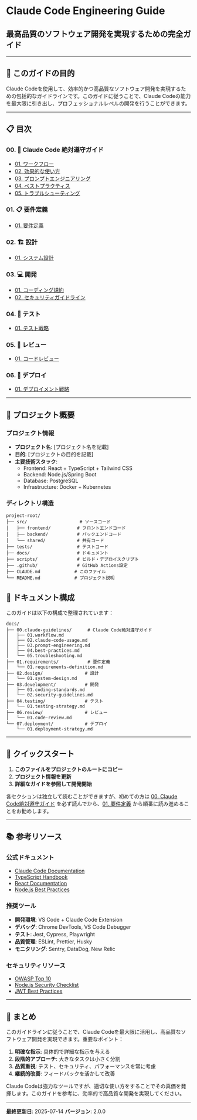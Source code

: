 # Claude Code Engineering Guide
## 最高品質のソフトウェア開発を実現するための完全ガイド

---

## 🎯 このガイドの目的

Claude Codeを使用して、効率的かつ高品質なソフトウェア開発を実現するための包括的なガイドラインです。このガイドに従うことで、Claude Codeの能力を最大限に引き出し、プロフェッショナルレベルの開発を行うことができます。

---

## 📋 目次

### 00. 🤖 Claude Code 絶対遵守ガイド
- [01. ワークフロー](docs/00.claude-guidelines/01.workflow.md)
- [02. 効果的な使い方](docs/00.claude-guidelines/02.claude-code-usage.md)
- [03. プロンプトエンジニアリング](docs/00.claude-guidelines/03.prompt-engineering.md)
- [04. ベストプラクティス](docs/00.claude-guidelines/04.best-practices.md)
- [05. トラブルシューティング](docs/00.claude-guidelines/05.troubleshooting.md)

### 01. 📋 要件定義
- [01. 要件定義](docs/01.requirements/01.requirements-definition.md)

### 02. 🏗️ 設計
- [01. システム設計](docs/02.design/01.system-design.md)

### 03. 💻 開発
- [01. コーディング規約](docs/03.development/01.coding-standards.md)
- [02. セキュリティガイドライン](docs/03.development/02.security-guidelines.md)

### 04. 🧪 テスト
- [01. テスト戦略](docs/04.testing/01.testing-strategy.md)

### 05. 📝 レビュー
- [01. コードレビュー](docs/06.review/01.code-review.md)

### 06. 🚀 デプロイ
- [01. デプロイメント戦略](docs/07.deployment/01.deployment-strategy.md)

---

## 🚀 プロジェクト概要

### プロジェクト情報
- **プロジェクト名**: [プロジェクト名を記載]
- **目的**: [プロジェクトの目的を記載]
- **主要技術スタック**: 
  - Frontend: React + TypeScript + Tailwind CSS
  - Backend: Node.js/Spring Boot
  - Database: PostgreSQL
  - Infrastructure: Docker + Kubernetes

### ディレクトリ構造
```
project-root/
├── src/                    # ソースコード
│   ├── frontend/          # フロントエンドコード
│   ├── backend/           # バックエンドコード
│   └── shared/            # 共有コード
├── tests/                 # テストコード
├── docs/                  # ドキュメント
├── scripts/               # ビルド・デプロイスクリプト
├── .github/               # GitHub Actions設定
├── CLAUDE.md             # このファイル
└── README.md             # プロジェクト説明
```

## 📖 ドキュメント構成

このガイドは以下の構成で整理されています：

```
docs/
├── 00.claude-guidelines/      # Claude Code絶対遵守ガイド
│   ├── 01.workflow.md
│   ├── 02.claude-code-usage.md
│   ├── 03.prompt-engineering.md
│   ├── 04.best-practices.md
│   └── 05.troubleshooting.md
├── 01.requirements/           # 要件定義
│   └── 01.requirements-definition.md
├── 02.design/                # 設計
│   └── 01.system-design.md
├── 03.development/           # 開発
│   ├── 01.coding-standards.md
│   └── 02.security-guidelines.md
├── 04.testing/               # テスト
│   └── 01.testing-strategy.md
├── 06.review/                # レビュー
│   └── 01.code-review.md
└── 07.deployment/            # デプロイ
    └── 01.deployment-strategy.md
```

---

## 🎯 クイックスタート

1. **このファイルをプロジェクトのルートにコピー**
2. **プロジェクト情報を更新**
3. **詳細なガイドを参照して開発開始**

各セクションは独立して読むことができますが、初めての方は [00. Claude Code絶対遵守ガイド](docs/00.claude-guidelines/01.workflow.md) を必ず読んでから、[01. 要件定義](docs/01.requirements/01.requirements-definition.md) から順番に読み進めることをお勧めします。

---

## 📚 参考リソース

### 公式ドキュメント
- [Claude Code Documentation](https://docs.anthropic.com/claude-code)
- [TypeScript Handbook](https://www.typescriptlang.org/docs/)
- [React Documentation](https://react.dev/)
- [Node.js Best Practices](https://github.com/goldbergyoni/nodebestpractices)

### 推奨ツール
- **開発環境**: VS Code + Claude Code Extension
- **デバッグ**: Chrome DevTools, VS Code Debugger
- **テスト**: Jest, Cypress, Playwright
- **品質管理**: ESLint, Prettier, Husky
- **モニタリング**: Sentry, DataDog, New Relic

### セキュリティリソース
- [OWASP Top 10](https://owasp.org/www-project-top-ten/)
- [Node.js Security Checklist](https://blog.risingstack.com/node-js-security-checklist/)
- [JWT Best Practices](https://tools.ietf.org/html/rfc8725)

---

## 🎯 まとめ

このガイドラインに従うことで、Claude Codeを最大限に活用し、高品質なソフトウェア開発を実現できます。重要なポイント：

1. **明確な指示**: 具体的で詳細な指示を与える
2. **段階的アプローチ**: 大きなタスクは小さく分割
3. **品質重視**: テスト、セキュリティ、パフォーマンスを常に考慮
4. **継続的改善**: フィードバックを活かして改善

Claude Codeは強力なツールですが、適切な使い方をすることでその真価を発揮します。このガイドを参考に、効率的で高品質な開発を実現してください。

---

**最終更新日**: 2025-07-14
**バージョン**: 2.0.0

